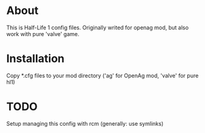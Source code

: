 # About
This is Half-Life 1 config files.
Originally writed for openag mod, but also work with pure 'valve' game.

# Installation
Copy \*.cfg files to your mod directory ('ag' for OpenAg mod, 'valve' for pure hl1)

# TODO
Setup managing this config with rcm (generally: use symlinks)
